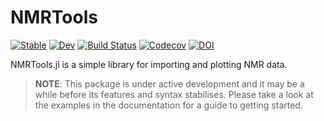 # NMRTools

[![Stable](https://img.shields.io/badge/docs-stable-blue.svg)](https://chriswaudby.github.io/NMRTools.jl/stable)
[![Dev](https://img.shields.io/badge/docs-dev-blue.svg)](https://chriswaudby.github.io/NMRTools.jl/dev)
[![Build Status](https://travis-ci.com/chriswaudby/NMRTools.jl.svg?branch=master)](https://travis-ci.com/chriswaudby/NMRTools.jl)
[![Codecov](https://codecov.io/gh/chriswaudby/NMRTools.jl/branch/master/graph/badge.svg)](https://codecov.io/gh/chriswaudby/NMRTools.jl)
[![DOI](https://zenodo.org/badge/251587402.svg)](https://zenodo.org/badge/latestdoi/251587402)

NMRTools.jl is a simple library for importing and plotting NMR data.

> **NOTE**: This package is under active development and it may be a while before its features and syntax stabilises. Please take a look at the examples in the documentation for a guide to getting started.
